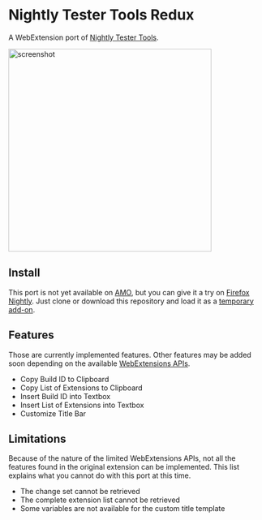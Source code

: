 # Nightly Tester Tools Redux

A WebExtension port of [Nightly Tester Tools](https://github.com/mozilla/nightlytt).

<img src="https://pbs.twimg.com/media/DGYHGUWXUAAHTvH.jpg:large" alt="screenshot" width="400">

## Install

This port is not yet available on [AMO](https://addons.mozilla.org/), but you can give it a try on [Firefox Nightly](https://nightly.mozilla.org/). Just clone or download this repository and load it as a [temporary add-on](https://developer.mozilla.org/Add-ons/WebExtensions/Temporary_Installation_in_Firefox).

## Features

Those are currently implemented features. Other features may be added soon depending on the available [WebExtensions APIs](https://developer.mozilla.org/Add-ons/WebExtensions/API).

* Copy Build ID to Clipboard
* Copy List of Extensions to Clipboard
* Insert Build ID into Textbox
* Insert List of Extensions into Textbox
* Customize Title Bar

## Limitations

Because of the nature of the limited WebExtensions APIs, not all the features found in the original extension can be implemented. This list explains what you cannot do with this port at this time.

* The change set cannot be retrieved
* The complete extension list cannot be retrieved
* Some variables are not available for the custom title template

